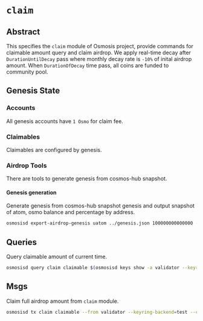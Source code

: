 # `claim`

## Abstract

This specifies the `claim` module of Osmosis project, provide commands for claimable amount query and claim airdrop.
We apply real-time decay after `DurationUntilDecay` pass where monthly decay rate is `-10%` of inital airdrop amount.
When `DurationOfDecay` time pass, all coins are funded to community pool.

## Genesis State

### Accounts

All genesis accounts have `1 Osmo` for claim fee.

### Claimables

Claimables are configured by genesis.

### Airdrop Tools
There are tools to generate genesis from cosmos-hub snapshot.

#### Genesis generation

Generate genesis from cosmos-hub snapshot genesis and output snapshot of atom, osmo balance and percentage by address.
```sh
osmosisd export-airdrop-genesis uatom ../genesis.json 100000000000000 --snapshot-output="../snapshot.json"
```

## Queries

Query claimable amount of current time.
```sh
osmosisd query claim claimable $(osmosisd keys show -a validator --keyring-backend=test)
```

## Msgs

Claim full airdrop amount from `claim` module.
```sh
osmosisd tx claim claimable --from validator --keyring-backend=test --chain-id=testing --yes
```
